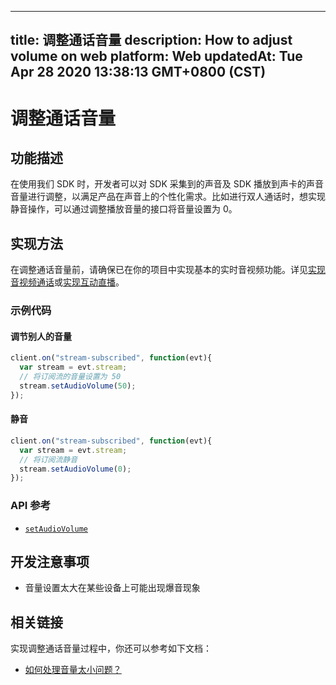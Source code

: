 
---
title: 调整通话音量
description: How to adjust volume on web
platform: Web
updatedAt: Tue Apr 28 2020 13:38:13 GMT+0800 (CST)
---
# 调整通话音量
## 功能描述
 在使用我们 SDK 时，开发者可以对 SDK 采集到的声音及 SDK 播放到声卡的声音音量进行调整，以满足产品在声音上的个性化需求。比如进行双人通话时，想实现静音操作，可以通过调整播放音量的接口将音量设置为 0。


## 实现方法
在调整通话音量前，请确保已在你的项目中实现基本的实时音视频功能。详见[实现音视频通话](../../cn/Voice/start_call_web.md)或[实现互动直播](../../cn/Voice/start_live_web.md)。

### 示例代码

#### 调节别人的音量

```javascript
client.on("stream-subscribed", function(evt){
  var stream = evt.stream;
  // 将订阅流的音量设置为 50
  stream.setAudioVolume(50);
});
```

#### 静音

```javascript
client.on("stream-subscribed", function(evt){
  var stream = evt.stream;
  // 将订阅流静音
  stream.setAudioVolume(0);
});
```

### API 参考

- [`setAudioVolume`](https://docs.agora.io/cn/Voice/API%20Reference/web/interfaces/agorartc.stream.html#setaudiovolume)

## 开发注意事项

- 音量设置太大在某些设备上可能出现爆音现象

## 相关链接

实现调整通话音量过程中，你还可以参考如下文档：

- [如何处理音量太小问题？](https://docs.agora.io/cn/faq/audio_low)
